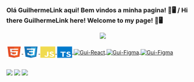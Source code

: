 ### Olá GuilhermeLink aqui! Bem vindos a minha pagina! 👋🖥️  /  Hi there GuilhermeLink here! Welcome to my page! 👋🖥️

<div align="center">
  <a href="https://github.com/GuilhermeLink">
  <img width="48%" src="https://github-readme-stats.vercel.app/api?username=GuilhermeLink&show_icons=true&theme=radical&include_all_commits=true&count_private=true"/>
                  
</div>

<div style="display: inline_block"><br>
  <img align="center" alt="Gui-HTML" height="30" width="40" src="https://raw.githubusercontent.com/devicons/devicon/master/icons/html5/html5-original.svg">
  <img align="center" alt="Gui-CSS" height="30" width="40" src="https://raw.githubusercontent.com/devicons/devicon/master/icons/css3/css3-original.svg">
  <img align="center" alt="Gui-Js" height="30" width="40" src="https://raw.githubusercontent.com/devicons/devicon/master/icons/javascript/javascript-plain.svg">
  <img align="center" alt="Gui-Ts" height="30" width="40" src="https://raw.githubusercontent.com/devicons/devicon/master/icons/typescript/typescript-plain.svg">
  <img align="center" alt="Gui-React" height="30" width="40" src="https://cdn.jsdelivr.net/gh/devicons/devicon/icons/react/react-original.svg">
  <img align="center" alt="Gui-Figma" height="30" width="40" src="https://cdn.jsdelivr.net/gh/devicons/devicon/icons/figma/figma-original.svg">
  <img align="center" alt="Gui-Figma" height="30" width="40" src="https://cdn.jsdelivr.net/gh/devicons/devicon/icons/nodejs/nodejs-original.svg">
  
</div>

##
 
<div> 
  <a href="https://www.linkedin.com/in/guilhermebmachado/" target="_blank"><img src="https://img.shields.io/badge/-LinkedIn-%230077B5?style=for-the-badge&logo=linkedin&logoColor=white" target="_blank"></a>
  <a href = "mailto:guilhermemachado755@gmail.com"><img src="https://img.shields.io/badge/-Gmail-D14836?style=for-the-badge&logo=gmail&logoColor=white" target="_blank"></a>
  <a href ="Guilherme Machado"><img src="https://img.shields.io/badge/-Slack-4A154B?style=for-the-badge&logo=slack&logoColor=white" target="_blank"></a>

</div>


